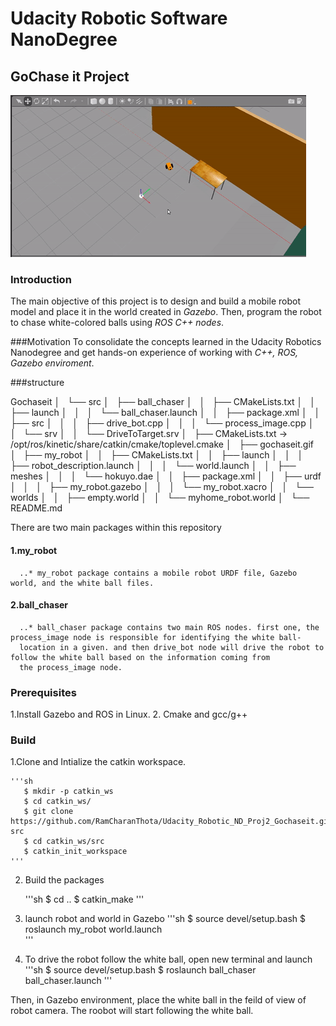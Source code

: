 # Udacity Robotic Software NanoDegree
## GoChase it Project

![](gochaseit.gif)

### Introduction
The main objective of this project is to design and build a mobile robot model and place it in the world created in _Gazebo_. Then, program the robot to chase white-colored balls using _ROS C++ nodes_.

###Motivation
To consolidate the concepts learned in the Udacity Robotics Nanodegree and get hands-on experience of working with _C++, ROS, Gazebo enviroment_.

###structure

Gochaseit
│   └── src
│       ├── ball_chaser
│       │   ├── CMakeLists.txt
│       │   ├── launch
│       │   │   └── ball_chaser.launch
│       │   ├── package.xml
│       │   ├── src
│       │   │   ├── drive_bot.cpp
│       │   │   └── process_image.cpp
│       │   └── srv
│       │       └── DriveToTarget.srv
│       ├── CMakeLists.txt -> /opt/ros/kinetic/share/catkin/cmake/toplevel.cmake
│       ├── gochaseit.gif
│       ├── my_robot
│       │   ├── CMakeLists.txt
│       │   ├── launch
│       │   │   ├── robot_description.launch
│       │   │   └── world.launch
│       │   ├── meshes
│       │   │   └── hokuyo.dae
│       │   ├── package.xml
│       │   ├── urdf
│       │   │   ├── my_robot.gazebo
│       │   │   └── my_robot.xacro
│       │   └── worlds
│       │       ├── empty.world
│       │       └── myhome_robot.world
│       └── README.md

There are two main packages within this repository

#### 1.my_robot
      ..* my_robot package contains a mobile robot URDF file, Gazebo world, and the white ball files. 
#### 2.ball_chaser
      ..* ball_chaser package contains two main ROS nodes. first one, the process_image node is responsible for identifying the white ball-
      location in a given. and then drive_bot node will drive the robot to follow the white ball based on the information coming from 
      the process_image node. 
      
### Prerequisites 

1.Install Gazebo and ROS in Linux.
2. Cmake and gcc/g++

### Build

1.Clone and Intialize the catkin workspace.
    
    '''sh
       $ mkdir -p catkin_ws
       $ cd catkin_ws/
       $ git clone https://github.com/RamCharanThota/Udacity_Robotic_ND_Proj2_Gochaseit.git src
       $ cd catkin_ws/src
       $ catkin_init_workspace 
    '''
2. Build the packages
    
    '''sh
         $ cd ..
         $ catkin_make
    ''' 
3. launch robot and world in Gazebo
    '''sh
    $ source devel/setup.bash
    $ roslaunch my_robot world.launch  
    '''
4. To drive the robot follow the white ball, open new terminal and launch
     '''sh
     $ source devel/setup.bash
     $ roslaunch ball_chaser ball_chaser.launch
     '''
     
 Then, in Gazebo environment, place the white ball in the feild of view of robot camera.  The roobot will start following the white ball.   

